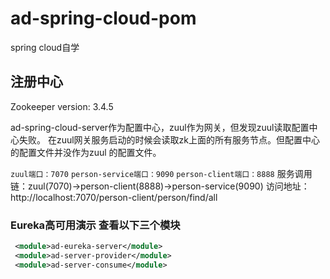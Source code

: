 # ad-spring-cloud-pom
spring cloud自学

## 注册中心
Zookeeper version: 3.4.5

ad-spring-cloud-server作为配置中心，zuul作为网关，但发现zuul读取配置中心失败。
在zuul网关服务启动的时候会读取zk上面的所有服务节点。但配置中心的配置文件并没作为zuul
的配置文件。

`zuul端口：7070`
`person-service端口：9090`
`person-client端口：8888`
服务调用链：zuul(7070)->person-client(8888)->person-service(9090)
访问地址：http://localhost:7070/person-client/person/find/all

### Eureka高可用演示 查看以下三个模块
```xml
 <module>ad-eureka-server</module>
 <module>ad-server-provider</module>
 <module>ad-server-consume</module>
```
